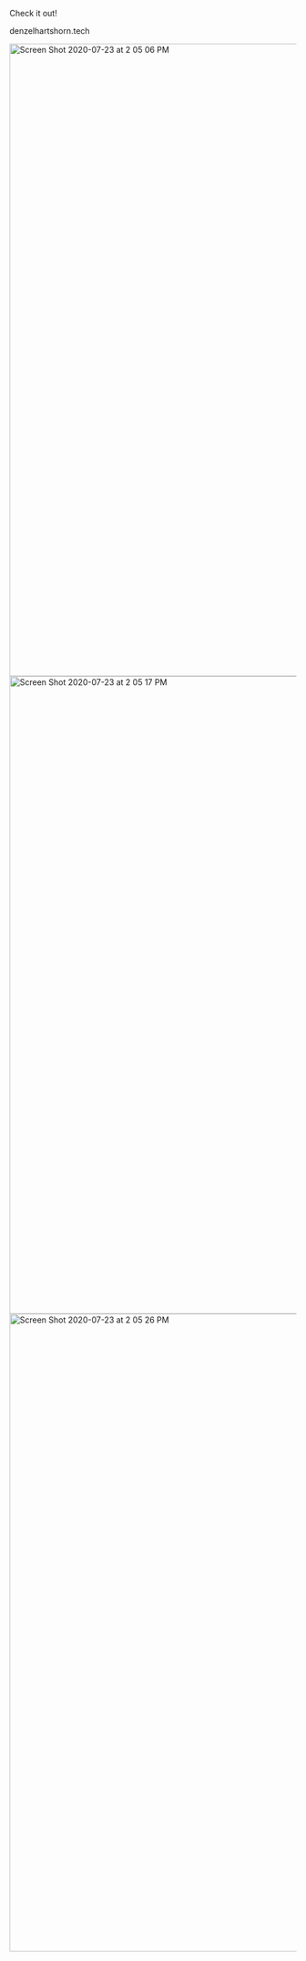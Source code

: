 Check it out!

denzelhartshorn.tech

<img width="1108" alt="Screen Shot 2020-07-23 at 2 05 06 PM" src="https://user-images.githubusercontent.com/50594925/88338967-108a4000-ccee-11ea-9c0f-3fb74cfebb9a.png">
<img width="1117" alt="Screen Shot 2020-07-23 at 2 05 17 PM" src="https://user-images.githubusercontent.com/50594925/88338969-1122d680-ccee-11ea-80e5-0992358fd48a.png">
<img width="1117" alt="Screen Shot 2020-07-23 at 2 05 26 PM" src="https://user-images.githubusercontent.com/50594925/88338972-12540380-ccee-11ea-8e98-d34135d40a9a.png">

